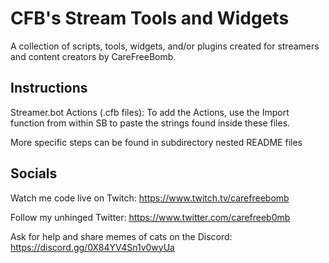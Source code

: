 # CFB's Stream Tools and Widgets

A collection of scripts, tools, widgets, and/or plugins created for streamers and content creators by CareFreeBomb.

## Instructions

Streamer.bot Actions (.cfb files):
To add the Actions, use the Import function from within SB to paste the strings found inside these files.

More specific steps can be found in subdirectory nested README files

## Socials

Watch me code live on Twitch: https://www.twitch.tv/carefreebomb

Follow my unhinged Twitter: https://www.twitter.com/carefreeb0mb

Ask for help and share memes of cats on the Discord: https://discord.gg/0X84YV4Sn1v0wyUa
